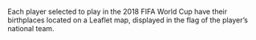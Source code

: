 Each player selected to play in the 2018 FIFA World Cup have their birthplaces located on a Leaflet map, displayed in the flag of the player’s national team. 
